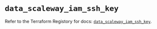 # `data_scaleway_iam_ssh_key`

Refer to the Terraform Registory for docs: [`data_scaleway_iam_ssh_key`](https://registry.terraform.io/providers/scaleway/scaleway/2.39.0/docs/data-sources/iam_ssh_key).
